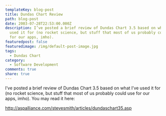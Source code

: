 ```yaml
---
templateKey: blog-post
title: Dundas Chart Review
path: blog-post
date: 2003-07-28T22:53:00.000Z
description: I’ve posted a brief review of Dundas Chart 3.5 based on what I’ve
  used it for (no rocket science, but stuff that most of us probably could use
  for our apps, imho).
featuredpost: false
featuredimage: /img/default-post-image.jpg
tags:
  - Dundas Chart
category:
  - Software Development
comments: true
share: true
---
```

<!--StartFragment-->

I’ve posted a brief review of Dundas Chart 3.5 based on what I’ve used it for (no rocket science, but stuff that most of us probably could use for our apps, imho). You may read it here:

<http://aspalliance.com/stevesmith/articles/dundaschart35.asp>

<!--EndFragment-->